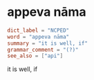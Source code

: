 # appeva nāma

``` toml
dict_label = "NCPED"
word = "appeva nāma"
summary = "it is well, if"
grammar_comment = "(?)"
see_also = ["api"]
```

it is well, if

